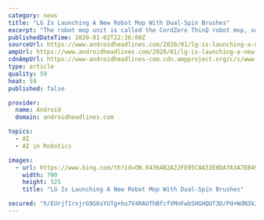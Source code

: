 ```yaml
---
category: news
title: "LG Is Launching A New Robot Mop With Dual-Spin Brushes"
excerpt: "The robot mop unit is called the CordZero ThinQ robot mop, so it's powered by LG's artificial intelligence technology. It was also designed to work in tandem with LG's CordZero ThinQ R9 Robot vacuum. You can use the new robot mop without the vacuum, of course. But there are benefits to having the vacuum as well. For example, the vacuum can do ..."
publishedDateTime: 2020-01-02T22:36:00Z
sourceUrl: https://www.androidheadlines.com/2020/01/lg-is-launching-a-new-robot-mop-with-dual-spin-brushes.html
ampUrl: https://www.androidheadlines.com/2020/01/lg-is-launching-a-new-robot-mop-with-dual-spin-brushes.html/amp
cdnAmpUrl: https://www-androidheadlines-com.cdn.ampproject.org/c/s/www.androidheadlines.com/2020/01/lg-is-launching-a-new-robot-mop-with-dual-spin-brushes.html/amp
type: article
quality: 59
heat: 59
published: false

provider:
  name: Android
  domain: androidheadlines.com

topics:
  - AI
  - AI in Robotics

images:
  - url: https://www.bing.com/th?id=ON.6436AB2A22FE05C8A33E0DA7A3A7EB49
    width: 700
    height: 525
    title: "LG Is Launching A New Robot Mop With Dual-Spin Brushes"

secured: "h/EUrjfIrxjrG9G6sYUTg+hu7V4RAUfhBfcfVMnFwbSHGHQUT3D/Pd+WdN3k3SRTzosqUcvmm+4Yy/aLiu6f1O2xk7pODNAqav2SBoIZfxqEfBtsqwbl0eiT3u7O0H7hzsdywy9VIfLzxCTwiKba/SahIcRoFnQ3Gsp9PglmNOeVrEqZsZQZeAr5GNDpC01Cm2ItD7b1dYsPkj7zIm1k3SFIM6+dwMyXT3BNF/E7yE3hems9snFEfhomu7a51ApZW7jAjrb2ElBUjmE1yjM11g==;VGUc0KZVWRF0A0dY5g7jbQ=="
---
```


